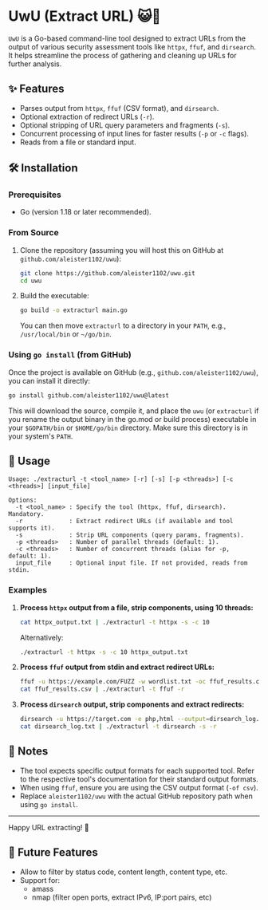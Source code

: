 #  UwU (Extract URL) 😺🔗

`UwU` is a Go-based command-line tool designed to extract URLs from the output of various security assessment tools like `httpx`, `ffuf`, and `dirsearch`. It helps streamline the process of gathering and cleaning up URLs for further analysis.

## ✨ Features

*   Parses output from `httpx`, `ffuf` (CSV format), and `dirsearch`.
*   Optional extraction of redirect URLs (`-r`).
*   Optional stripping of URL query parameters and fragments (`-s`).
*   Concurrent processing of input lines for faster results (`-p` or `-c` flags).
*   Reads from a file or standard input.

## 🛠️ Installation

### Prerequisites

*   Go (version 1.18 or later recommended).

### From Source

1.  Clone the repository (assuming you will host this on GitHub at `github.com/aleister1102/uwu`):
    ```bash
    git clone https://github.com/aleister1102/uwu.git
    cd uwu
    ```
2.  Build the executable:
    ```bash
    go build -o extracturl main.go
    ```
    You can then move `extracturl` to a directory in your `PATH`, e.g., `/usr/local/bin` or `~/go/bin`.

### Using `go install` (from GitHub)

Once the project is available on GitHub (e.g., `github.com/aleister1102/uwu`), you can install it directly:

```bash
go install github.com/aleister1102/uwu@latest
```

This will download the source, compile it, and place the `uwu` (or `extracturl` if you rename the output binary in the go.mod or build process) executable in your `$GOPATH/bin` or `$HOME/go/bin` directory. Make sure this directory is in your system's `PATH`.

## 🚀 Usage

```
Usage: ./extracturl -t <tool_name> [-r] [-s] [-p <threads>] [-c <threads>] [input_file]

Options:
  -t <tool_name> : Specify the tool (httpx, ffuf, dirsearch). Mandatory.
  -r             : Extract redirect URLs (if available and tool supports it).
  -s             : Strip URL components (query params, fragments).
  -p <threads>   : Number of parallel threads (default: 1).
  -c <threads>   : Number of concurrent threads (alias for -p, default: 1).
  input_file     : Optional input file. If not provided, reads from stdin.
```

### Examples

1.  **Process `httpx` output from a file, strip components, using 10 threads:**
    ```bash
    cat httpx_output.txt | ./extracturl -t httpx -s -c 10
    ```
    Alternatively:
    ```bash
    ./extracturl -t httpx -s -c 10 httpx_output.txt
    ```

2.  **Process `ffuf` output from stdin and extract redirect URLs:**
    ```bash
    ffuf -u https://example.com/FUZZ -w wordlist.txt -oc ffuf_results.csv -of csv
    cat ffuf_results.csv | ./extracturl -t ffuf -r
    ```

3.  **Process `dirsearch` output, strip components and extract redirects:**
    ```bash
    dirsearch -u https://target.com -e php,html --output=dirsearch_log.txt
    cat dirsearch_log.txt | ./extracturl -t dirsearch -s -r
    ```

## 📝 Notes

*   The tool expects specific output formats for each supported tool. Refer to the respective tool's documentation for their standard output formats.
*   When using `ffuf`, ensure you are using the CSV output format (`-of csv`).
*   Replace `aleister1102/uwu` with the actual GitHub repository path when using `go install`.

--- 

Happy URL extracting! 🎉 

## 🔮 Future Features
- Allow to filter by status code, content length, content type, etc.
- Support for:
  - amass
  - nmap (filter open ports, extract IPv6, IP:port pairs, etc)